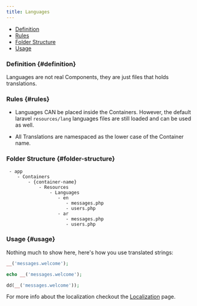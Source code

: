 ```yaml
---
title: Languages
---
```


- [Definition](#definition)
- [Rules](#rules)
- [Folder Structure](#folder-structure)
- [Usage](#usage)

### Definition {#definition}

Languages are not real Components, they are just files that holds translations.

### Rules {#rules}

- Languages CAN be placed inside the Containers. However, the default laravel `resources/lang` languages files are still loaded and can be used as well.

- All Translations are namespaced as the lower case of the Container name.

### Folder Structure {#folder-structure}

```
 - app
    - Containers
        - {container-name}
            - Resources
                - Languages
                   - en
                      - messages.php
                      - users.php
                   - ar
                      - messages.php
                      - users.php
```

### Usage {#usage}

Nothing much to show here, here's how you use translated strings:

```php
__('messages.welcome');

echo __('messages.welcome');

dd(__('messages.welcome'));
```

For more info about the localization checkout the [Localization](../features/localization) page.
